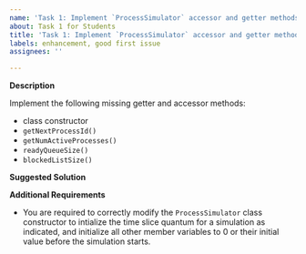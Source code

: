 ```yaml
---
name: 'Task 1: Implement `ProcessSimulator` accessor and getter methods'
about: Task 1 for Students
title: 'Task 1: Implement `ProcessSimulator` accessor and getter methods'
labels: enhancement, good first issue
assignees: ''

---
```


**Description**

Implement the following missing getter and accessor methods:

- class constructor
- `getNextProcessId()`
- `getNumActiveProcesses()`
- `readyQueueSize()`
- `blockedListSize()`


**Suggested Solution**


**Additional Requirements**

- You are required to correctly modify the `ProcessSimulator` class constructor to
  intialize the time slice quantum for a simulation as indicated, and initialize all
  other member variables to 0 or their initial value before the simulation starts.
